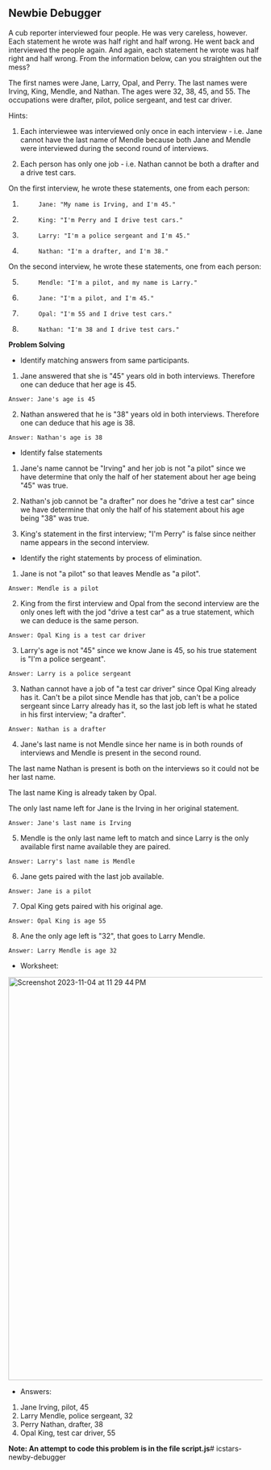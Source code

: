 ## Newbie Debugger

A cub reporter interviewed four people. He was very careless, however. Each statement he wrote was half right and half wrong. He went back and interviewed the people again. And again, each statement he wrote was half right and half wrong. From the information below, can you straighten out the mess?

The first names were Jane, Larry, Opal, and Perry. The last names were Irving, King, Mendle, and Nathan. The ages were 32, 38, 45, and 55. The occupations were drafter, pilot, police sergeant, and test car driver.

Hints:

1. Each interviewee was interviewed only once in each interview - i.e. Jane cannot have the last name of Mendle because both Jane and Mendle were interviewed during the second round of interviews.

2. Each person has only one job - i.e. Nathan cannot be both a drafter and a drive test cars.

On the first interview, he wrote these statements, one from each person:

1.	    	Jane: "My name is Irving, and I'm 45."
2.	    	King: "I'm Perry and I drive test cars."
3.	    	Larry: "I'm a police sergeant and I'm 45."
4.	    	Nathan: "I'm a drafter, and I'm 38."

On the second interview, he wrote these statements, one from each person:

5.	    	Mendle: "I'm a pilot, and my name is Larry."
6.	    	Jane: "I'm a pilot, and I'm 45."
7.	    	Opal: "I'm 55 and I drive test cars."
8.	    	Nathan: "I'm 38 and I drive test cars."

**Problem Solving**

- Identify matching answers from same participants.

1. Jane answered that she is "45" years old in both interviews. Therefore one can deduce that her age is 45.

```Answer: Jane's age is 45```

2. Nathan answered that he is "38" years old in both interviews.
Therefore one can deduce that his age is 38.

```Answer: Nathan's age is 38```

- Identify false statements

1. Jane's name cannot be "Irving" and her job is not "a pilot" since we have determine that only the half of her statement about her age being "45" was true.

2. Nathan's job cannot be "a drafter" nor does he "drive a test car" since we have determine that only the half of his statement about his age being "38" was true.

3. King's statement in the first interview; "I'm Perry" is false since neither name appears in the second interview.

- Identify the right statements by process of elimination.

1. Jane is not "a pilot" so that leaves Mendle as "a pilot".

```Answer: Mendle is a pilot```

2. King from the first interview and Opal from the second interview are the only ones left with the jod "drive a test car" as a true statement, which we can deduce is the same person.

```Answer: Opal King is a test car driver```

3. Larry's age is not "45" since we know Jane is 45, so his true statement is "I'm a police sergeant".

```Answer: Larry is a police sergeant```

3. Nathan cannot have a job of "a test car driver" since Opal King already has it. Can't be a pilot since Mendle has that job, can't be a police sergeant since Larry already has it, so the last job left is what he stated in his first interview; "a drafter".

```Answer: Nathan is a drafter```

4. Jane's last name is not Mendle since her name is in both rounds of interviews and Mendle is present in the second round.

The last name Nathan is present is both on the interviews so it could not be her last name.

The last name King is already taken by Opal.

The only last name left for Jane is the Irving in her original statement.

```Answer: Jane's last name is Irving```

5. Mendle is the only last name left to match and since Larry is the only available first name available they are paired.

```Answer: Larry's last name is Mendle```

6. Jane gets paired with the last job available.

```Answer: Jane is a pilot```

7. Opal King gets paired with his original age.

```Answer: Opal King is age 55```

8. Ane the only age left is "32", that goes to Larry Mendle.

```Answer: Larry Mendle is age 32```

- Worksheet:

<img width="799" alt="Screenshot 2023-11-04 at 11 29 44 PM" src="https://github.com/rixiobarrios/icstars-newby-debugger/assets/55994508/12c3e3b6-a545-4bf6-b67c-1b342e1bcf23">

- Answers:

1. Jane Irving, pilot, 45
2. Larry Mendle, police sergeant, 32
3. Perry Nathan, drafter, 38
4. Opal King, test car driver, 55

**Note: An attempt to code this problem is in the file script.js**# icstars-newby-debugger
